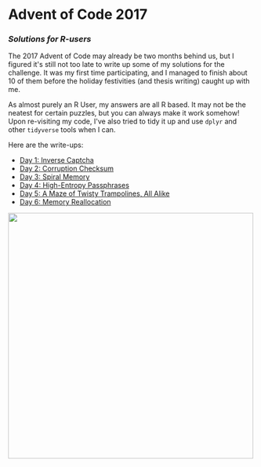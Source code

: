 # Advent of Code 2017
### _Solutions for R-users_

The 2017 Advent of Code may already be two months behind us, but I figured it's still not too late to write up some of my solutions for the challenge. It was my first time participating, and I managed to finish about 10 of them before the holiday festivities (and thesis writing) caught up with me.

As almost purely an R User, my answers are all R based. It may not be the neatest for certain puzzles, but you can always make it work somehow! Upon re-visiting my code, I've also tried to tidy it up and use `dplyr` and other `tidyverse` tools when I can.

Here are the write-ups:

- [Day 1: Inverse Captcha](https://github.com/isteves/advent_of_code_2017/blob/master/01_captcha.md)
- [Day 2: Corruption Checksum](https://github.com/isteves/advent_of_code_2017/blob/master/02_checksum.md)
- [Day 3: Spiral Memory](https://github.com/isteves/advent_of_code_2017/blob/master/03_spiral.md)
- [Day 4: High-Entropy Passphrases](https://github.com/isteves/advent_of_code_2017/blob/master/04_passphrase.md)
- [Day 5: A Maze of Twisty Trampolines, All Alike](https://github.com/isteves/advent_of_code_2017/blob/master/05_trampoline.md)
- [Day 6: Memory Reallocation](https://github.com/isteves/advent_of_code_2017/blob/master/06_reallocation.md)

 <img src="https://github.com/isteves/advent_of_code_2017/blob/master/pics/aoc.PNG?raw=true" width="500">
